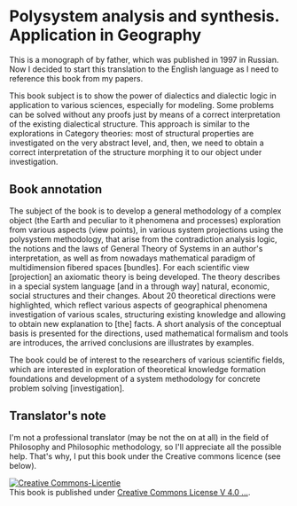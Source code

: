 Polysystem analysis and synthesis. Application in Geography
===========================================================

This is a monograph of by father, which was published in 1997 in Russian. Now I
decided to start this translation to the English language as I need to
reference this book from my papers.

This book subject is to show the power of dialectics and dialectic
logic in application to various sciences, especially for
modeling. Some problems can be solved without any proofs just by means
of a correct interpretation of the existing dialectical
structure. This approach is similar to the explorations in Category
theories: most of structural properties are investigated on the very
abstract level, and, then, we need to obtain a correct interpretation
of the structure morphing it to our object under investigation.

Book annotation
---------------

The subject of the book is to develop a general methodology of a complex object (the Earth and peculiar to it phenomena and processes) exploration from various aspects (view points), in various system projections using the polysystem methodology, that arise from the contradiction analysis logic, the notions and the laws of General Theory of Systems in an author's interpretation, as well as from nowadays mathematical paradigm of multidimension fibered spaces [bundles]. For each scientific view [projection] an axiomatic theory is being developed. The theory describes in a special system language [and in a through way] natural, economic, social structures and their changes. About 20 theoretical directions were highlighted, which reflect various aspects of geographical phenomena investigation of various scales, structuring existing knowledge and allowing to obtain new explanation to [the] facts. A short analysis of the conceptual basis is presented for the directions, used mathematical formalism and tools are introduces, the arrived conclusions are illustrates by examples.

The book could be of interest to the researchers of various scientific fields, which are interested in exploration of theoretical knowledge formation foundations and development of a system methodology for concrete problem solving [investigation].


Translator's note
-----------------

I'm not a professional translator (may be not the on at all) in the field of Philosophy and
Philosophic methodology, so I'll appreciate all the possible
help. That's why, I put this book under the Creative commons licence (see below).

<a rel="license" href="http://creativecommons.org/licenses/by-sa/4.0/deed.nl"><img alt="Creative Commons-Licentie" style="border-width:0" src="http://i.creativecommons.org/l/by-sa/4.0/88x31.png" /></a><br />This book is published under <a rel="license" href="http://creativecommons.org/licenses/by-sa/4.0/deed.nl">Creative Commons License V 4.0 ...</a>.

